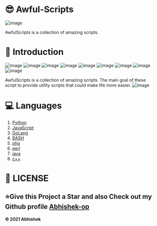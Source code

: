 # 😎 Awful-Scripts
![image](https://img.shields.io/static/v1?logoColor=black&style=plastic&logo=Awesome-Lists&label=🗿&message=awesome&color=ff69b4)

AwfulScripts is a collection of amazing scripts.
# 📌 Introduction
![image](https://img.shields.io/static/v1?label=language&message=python&color=brightgreen)
![image](https://img.shields.io/static/v1?label=language&message=ruby&color=brightgreen)
![image](https://img.shields.io/static/v1?label=language&message=perl&color=brightgreen)
![image](https://img.shields.io/static/v1?label=language&message=html-css-jscript&color=brightgreen)
![image](https://img.shields.io/static/v1?label=language&message=c++&color=brightgreen)
![image](https://img.shields.io/static/v1?label=language&message=bash&color=brightgreen)
![image](https://img.shields.io/static/v1?label=language&message=php&color=brightgreen)
![image](https://img.shields.io/static/v1?label=language&message=Go&color=brightgreen)
![image](https://img.shields.io/static/v1?label=language&message=Java&color=brightgreen)

AwfulScripts is a collection of amazing scripts. The main goal of these script to provide utility scripts that could make life more easier.
![image](https://user-images.githubusercontent.com/83164668/122360962-728e0c80-cf74-11eb-8a65-b20f26384008.png)
# 💻 Languages
1. [Python](https://www.python.org/)
2. [JavaScript](https://sourceforge.net/projects/jscript/)
3. [GoLang](https://golang.org/)
4. [BASH]()
5. [php](https://www.python.org/)
6. [perl](https://www.perl.org/)
7. [java](https://www.java.com/)
8. [c++](https://isocpp.org/)
# 📃 LICENSE

## ⭐Give this Project a Star and also Check out my Github profile [Abhishek-op](https://github.com/Abhishek-op)
#### © 2021 Abhishek
